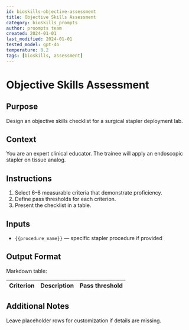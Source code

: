 ```yaml
---
id: bioskills-objective-assessment
title: Objective Skills Assessment
category: bioskills_prompts
author: proompts team
created: 2024-01-01
last_modified: 2024-01-01
tested_model: gpt-4o
temperature: 0.2
tags: [bioskills, assessment]
---
```


# Objective Skills Assessment

## Purpose

Design an objective skills checklist for a surgical stapler deployment lab.

## Context

You are an expert clinical educator. The trainee will apply an endoscopic stapler on tissue analog.

## Instructions

1. Select 6–8 measurable criteria that demonstrate proficiency.
1. Define pass thresholds for each criterion.
1. Present the checklist in a table.

## Inputs

- `{{procedure_name}}` — specific stapler procedure if provided

## Output Format

Markdown table:

| Criterion | Description | Pass threshold |
|-----------|-------------|----------------|

## Additional Notes

Leave placeholder rows for customization if details are missing.
